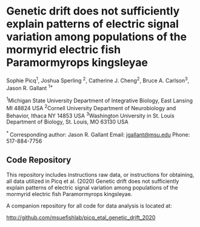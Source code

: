 # Genetic drift does not sufficiently explain patterns of electric signal variation among populations of the mormyrid electric fish Paramormyrops kingsleyae

Sophie Picq<sup>1</sup>, Joshua Sperling <sup>2</sup>, Catherine J. Cheng<sup>2</sup>, Bruce A. Carlson<sup>3</sup>, Jason R. Gallant <sup> 1* </sup>

<sup>1</sup>Michigan State University Department of Integrative Biology, East Lansing MI 48824 USA
<sup>2</sup>Cornell University Department of Neurobiology and Behavior, Ithaca NY 14853 USA
<sup>3</sup>Washington University in St. Louis Department of Biology, St. Louis, MO 63130 USA

<sup>* </sup>Corresponding author:
Jason R. Gallant
Email: jgallant@msu.edu
Phone: 517-884-7756


## Code Repository ##

This repository includes instructions raw data, or instructions for obtaining, all data utilized in Picq et al. (2020) Genetic drift does not sufficiently explain patterns of electric signal variation among populations of the mormyrid electric fish Paramormyrops kingsleyae.

A companion repository for all code for data analysis is located at:

http://github.com/msuefishlab/picq_etal_genetic_drift_2020
